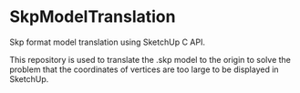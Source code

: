 # SkpModelTranslation

Skp format model translation using SketchUp C API.

This repository is used to translate the .skp model to the origin to solve the problem that the coordinates of vertices are too large to be displayed in SketchUp.
